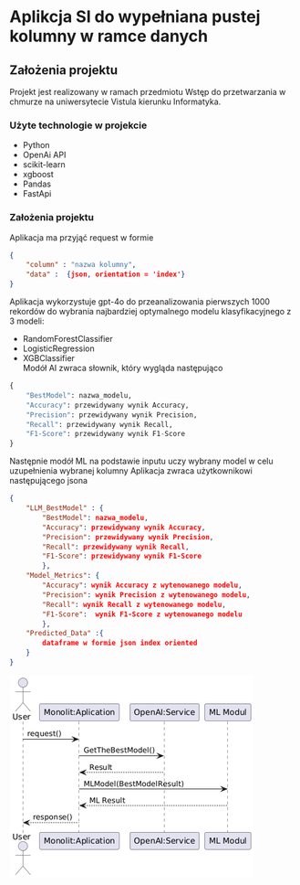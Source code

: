 # Aplikcja SI do wypełniana pustej kolumny w ramce danych
## Założenia projektu
Projekt jest realizowany w ramach przedmiotu Wstęp do przetwarzania w chmurze na uniwersytecie Vistula kierunku Informatyka.  
### Użyte technologie w projekcie
* Python
* OpenAi API
* scikit-learn
* xgboost
* Pandas
* FastApi
### Założenia projektu 
Aplikacja ma przyjąć request w formie 
```json
{
    "column" : "nazwa kolumny",
    "data" :  {json, orientation = 'index'}
}
```
Aplikacja wykorzystuje gpt-4o do przeanalizowania pierwszych 1000 rekordów do wybrania najbardziej optymalnego modelu klasyfikacyjnego z 3 modeli:
* RandomForestClassifier
* LogisticRegression
* XGBClassifier  
Modół AI zwraca słownik, który wygląda następująco
```python
{
    "BestModel": nazwa_modelu,
    "Accuracy": przewidywany wynik Accuracy,
    "Precision": przewidywany wynik Precision,
    "Recall": przewidywany wynik Recall,
    "F1-Score": przewidywany wynik F1-Score
}
```
Następnie modół ML na podstawie inputu uczy wybrany model w celu uzupełnienia wybranej kolumny
Aplikacja zwraca użytkownikowi następującego jsona
```json
{
    "LLM_BestModel" : {
        "BestModel": nazwa_modelu,
        "Accuracy": przewidywany wynik Accuracy,
        "Precision": przewidywany wynik Precision,
        "Recall": przewidywany wynik Recall,
        "F1-Score": przewidywany wynik F1-Score
        },
    "Model_Metrics": {
        "Accuracy": wynik Accuracy z wytenowanego modelu,
        "Precision": wynik Precision z wytenowanego modelu,
        "Recall": wynik Recall z wytenowanego modelu,
        "F1-Score":  wynik F1-Score z wytenowanego modelu
        },
    "Predicted_Data" :{
        dataframe w formie json index oriented
    }
}
```
![alt text](image.png)